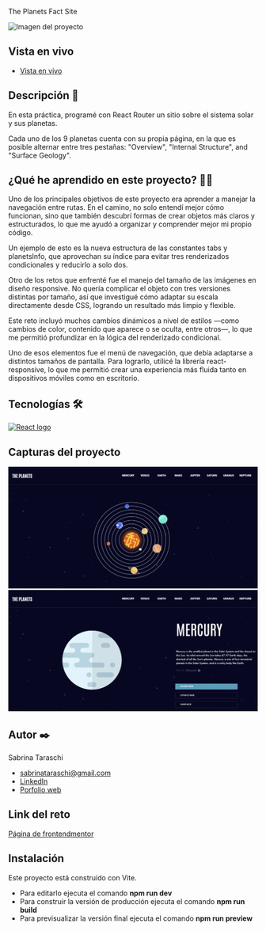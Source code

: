 The Planets Fact Site

<p>
    <img src="" alt="Imagen del proyecto">
</p>

## Vista en vivo

<ul>
    <li>
        <a target="_blank" href="https://raw.githubusercontent.com/sabts/the-planets/refs/heads/main/design/portada-home.png">Vista en vivo</a>
    </li>
</ul>

## Descripción 📑

En esta práctica, programé con React Router un sitio sobre el sistema solar y sus planetas.

Cada uno de los 9 planetas cuenta con su propia página, en la que es posible alternar entre tres pestañas: "Overview", "Internal Structure", and "Surface Geology".

## ¿Qué he aprendido en este proyecto? 🙇🏻

Uno de los principales objetivos de este proyecto era aprender a manejar la navegación entre rutas. En el camino, no solo entendí mejor cómo funcionan, sino que también descubrí formas de crear objetos más claros y estructurados, lo que me ayudó a organizar y comprender mejor mi propio código.

Un ejemplo de esto es la nueva estructura de las constantes tabs y planetsInfo, que aprovechan su índice para evitar tres renderizados condicionales y reducirlo a solo dos.

Otro de los retos que enfrenté fue el manejo del tamaño de las imágenes en diseño responsive. No quería complicar el objeto con tres versiones distintas por tamaño, así que investigué cómo adaptar su escala directamente desde CSS, logrando un resultado más limpio y flexible.

Este reto incluyó muchos cambios dinámicos a nivel de estilos —como cambios de color, contenido que aparece o se oculta, entre otros—, lo que me permitió profundizar en la lógica del renderizado condicional.

Uno de esos elementos fue el menú de navegación, que debía adaptarse a distintos tamaños de pantalla. Para lograrlo, utilicé la librería react-responsive, lo que me permitió crear una experiencia más fluida tanto en dispositivos móviles como en escritorio.

## Tecnologías 🛠

<!-- Iconos sacados de: https://github.com/alexandresanlim/Badges4-README.md-Profile?tab=readme-ov-file#-languages- -->

<p>
    <a href="https://es.wikipedia.org/wiki/React">
        <img src="https://img.shields.io/badge/React-20232A?style=for-the-badge&logo=react&logoColor=61DAFB" alt="React logo">
    </a>
</p>

## Capturas del proyecto

<p>
   <img src="https://raw.githubusercontent.com/sabts/the-planets/refs/heads/main/design/portada-home.png" alt="Captura del proyecto">
   <img src="https://raw.githubusercontent.com/sabts/the-planets/refs/heads/main/design/planeta.png" alt="Captura del proyecto">
</p>

## Autor ✒️

Sabrina Taraschi

<ul>
    <li>
        <a href="sabrinataraschi@gmail.com">sabrinataraschi@gmail.com</a>
    </li>
    <li>
        <a href="https://www.linkedin.com/in/sabrina-taraschi/">LinkedIn</a>
    </li>
    <li>
        <a href="https://tu-dominio.com/">Porfolio web</a>
    </li>
</ul>

## Link del reto

<a href="https://www.frontendmentor.io/challenges/planets-fact-site-gazqN8w_f">Página de frontendmentor</a>

## Instalación

Este proyecto está construido con Vite.

- Para editarlo ejecuta el comando <b>npm run dev</b>
- Para construir la versión de producción ejecuta el comando <b>npm run build</b>
- Para previsualizar la versión final ejecuta el comando <b>npm run preview</b>

